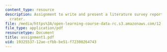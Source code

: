 ```yaml
---
content_type: resource
description: Assignment to write and present a literature survey report on an impact
  crater.
file: /media/https%3A/open-learning-course-data-rc.s3.amazonaws.com/12-091-basics-of-impact-cratering-geological-geophysical-geochemical-environmental-studies-of-some-impact-craters-of-the-earth-january-iap-2008/1932553712aecfbbbe51f72300264743_assignment1.pdf
file_type: application/pdf
resourcetype: Document
title: assignment1.pdf
uid: 19325537-12ae-cfbb-be51-f72300264743
---
```

